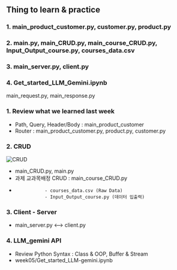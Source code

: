 ## Thing to learn & practice
### 1. main_product_customer.py, customer.py, product.py
### 2. main.py, main_CRUD.py, main_course_CRUD.py, Input_Output_course.py, courses_data.csv
### 3. main_server.py, client.py
### 4. Get_started_LLM_Gemini.ipynb
main_request.py, main_response.py

### 1. Review what we learned last week
- Path, Query, Header/Body : main_product_customer
- Router : main_product_customer.py, product.py, customer.py

### 2. CRUD 
![CRUD](https://encrypted-tbn0.gstatic.com/images?q=tbn:ANd9GcQlB3dEY4w5O4JKLEO2MS2PrgEnsk3RSkSi5Q&s)
- main_CRUD.py, main.py
- 과제 교과목배정 CRUD : main_course_CRUD.py
-                - courses_data.csv (Raw Data)
                 - Input_Output_course.py (데이터 입출력)
### 3. Client - Server
- main_server.py <--> client.py

### 4. LLM_gemini API
- Review Python Syntax : Class & OOP, Buffer & Stream 
- week05/Get_started_LLM-gemini.ipynb
